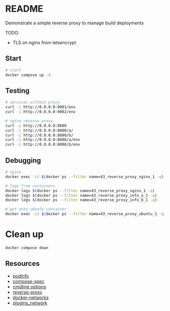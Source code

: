 # README
Demonstrate a simple reverse proxy to manage build deployments

TODO: 
* TLS on nginx from letsencrypt

## Start
```sh
# start 
docker compose up -d
```

## Testing
```sh
# services without proxy
curl -i http://0.0.0.0:9001/env          
curl -i http://0.0.0.0:9002/env

# nginx reverse proxy
curl -i http://0.0.0.0:8080
curl -i http://0.0.0.0:8080/a/
curl -i http://0.0.0.0:8080/b/
curl -i http://0.0.0.0:8080/a/env
curl -i http://0.0.0.0:8080/b/env
```

## Debugging
```sh
# nginx
docker exec -it $(docker ps --filter name=43_reverse_proxy_nginx_1 -q) /bin/sh   

# logs from containers
docker logs $(docker ps --filter name=43_reverse_proxy_nginx_1 -q)
docker logs $(docker ps --filter name=43_reverse_proxy_info_a_1 -q)
docker logs $(docker ps --filter name=43_reverse_proxy_info_b_1 -q)

# get onto ubuntu container
docker exec -it $(docker ps --filter name=43_reverse_proxy_ubuntu_1 -q) /bin/sh   
```

# Clean up
```sh
docker compose down
```

## Resources
* [podinfo](https://github.com/stefanprodan/podinfo)  
* [compose-spec](https://github.com/compose-spec/compose-spec/blob/master/spec.md)  
* [cmdline options](https://github.com/stefanprodan/podinfo/blob/master/charts/podinfo/templates/deployment.yaml)  
* [reverse-proxy](https://phoenixnap.com/kb/docker-nginx-reverse-proxy)  
* [docker-networks](https://docs.docker.com/network/)  
* [plugins_network](https://docs.docker.com/engine/extend/plugins_network/)  